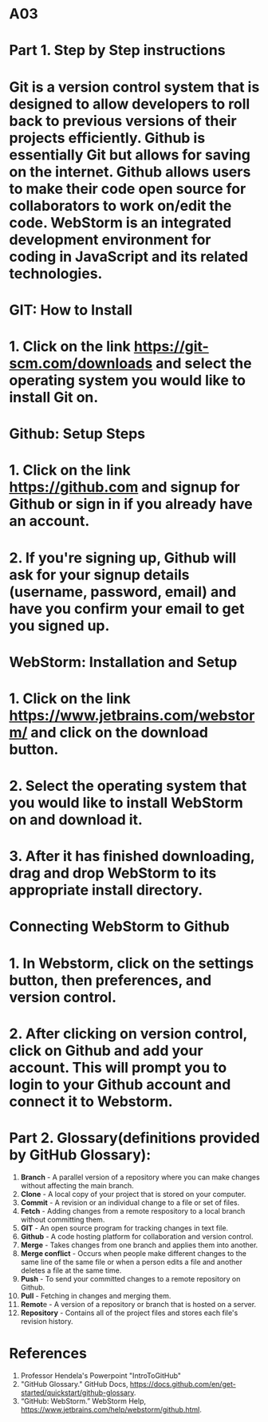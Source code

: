 # A03
# **Part 1. Step by Step instructions**
# Git is a version control system that is designed to allow developers to roll back to previous versions of their projects efficiently. Github is essentially Git but allows for saving on the internet. Github allows users to make their code open source for collaborators to work on/edit the code. WebStorm is an integrated development environment for coding in JavaScript and its related technologies.
# GIT: How to Install
# 1. Click on the link https://git-scm.com/downloads and select the operating system you would like to install Git on. 
# Github: Setup Steps
# 1. Click on the link https://github.com and signup for Github or sign in if you already have an account.
# 2. If you're signing up, Github will ask for your signup details (username, password, email) and have you confirm your email to get you signed up.
# WebStorm: Installation and Setup
# 1. Click on the link https://www.jetbrains.com/webstorm/ and click on the download button. 
# 2. Select the operating system that you would like to install WebStorm on and download it.
# 3. After it has finished downloading, drag and drop WebStorm to its appropriate install directory. 
# Connecting WebStorm to Github
# 1. In Webstorm, click on the settings button, then preferences, and version control. 
# 2. After clicking on version control, click on Github and add your account. This will prompt you to login to your Github account and connect it to Webstorm. 

# Part 2. Glossary(definitions provided by GitHub Glossary):
1. **Branch** - A parallel version of a repository where you can make changes without affecting the main branch.
2. **Clone** - A local copy of your project that is stored on your computer.
3. **Commit** - A revision or an individual change to a file or set of files.
4. **Fetch** - Adding changes from a remote respository to a local branch without committing them.
5. **GIT** - An open source program for tracking changes in text file.
6. **Github** - A code hosting platform for collaboration and version control.
7. **Merge** - Takes changes from one branch and applies them into another.
8. **Merge conflict** - Occurs when people make different changes to the same line of the same file or when a person edits a file and another deletes a file at the same time.
9. **Push** - To send your committed changes to a remote repository on Github.
10. **Pull** - Fetching in changes and merging them.
11. **Remot**e - A version of a repository or branch that is hosted on a server.
12. **Repository** - Contains all of the project files and stores each file's revision history.

# References
1. Professor Hendela's Powerpoint "IntroToGitHub"
2. "GitHub Glossary." GitHub Docs, https://docs.github.com/en/get-started/quickstart/github-glossary.
3. “GitHub: WebStorm.” WebStorm Help, https://www.jetbrains.com/help/webstorm/github.html.
